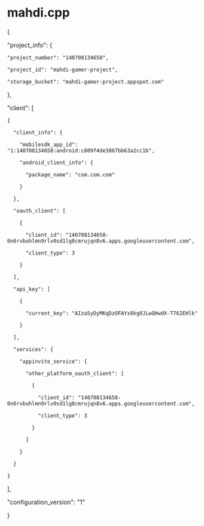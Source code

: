 # mahdi.cpp
{

  "project_info": {

    "project_number": "140708134658",

    "project_id": "mahdi-gamer-project",

    "storage_bucket": "mahdi-gamer-project.appspot.com"

  },

  "client": [

    {

      "client_info": {

        "mobilesdk_app_id": "1:140708134658:android:c809f4de3867bb63a2cc1b",

        "android_client_info": {

          "package_name": "com.com.com"

        }

      },

      "oauth_client": [

        {

          "client_id": "140708134658-0n6rvbuhlmn9rlv0sd1lg8cmrujqn8v6.apps.googleusercontent.com",

          "client_type": 3

        }

      ],

      "api_key": [

        {

          "current_key": "AIzaSyDyMKqDzOFAYs8kg8JLwQHwdX-T762EHlk"

        }

      ],

      "services": {

        "appinvite_service": {

          "other_platform_oauth_client": [

            {

              "client_id": "140708134658-0n6rvbuhlmn9rlv0sd1lg8cmrujqn8v6.apps.googleusercontent.com",

              "client_type": 3

            }

          ]

        }

      }

    }

  ],

  "configuration_version": "1"

}
